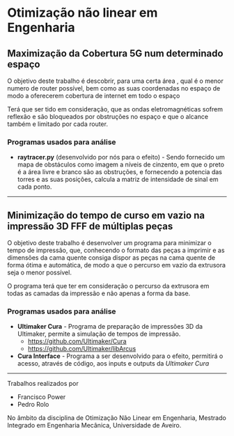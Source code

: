 # Otimização não linear em Engenharia

## Maximização da Cobertura 5G num determinado espaço

O objetivo deste trabalho é descobrir, para uma certa área , qual é o menor numero de router possível, bem como as suas coordenadas no espaço de modo a oferecerem cobertura de internet em todo o espaço​

Terá que ser tido em consideração, que as ondas eletromagnéticas sofrem reflexão e são bloqueados por obstruções no espaço e que o alcance também e limitado por cada router.

### Programas usados para análise

- **raytracer.py** (desenvolvido por nós para o efeito) - Sendo fornecido um mapa de obstáculos como imagem a níveis de cinzento, em que o preto é a área livre e branco são as obstruções, e fornecendo a potencia das torres e as suas posições, calcula a matriz de intensidade de sinal em cada ponto.

***

## Minimização do tempo de curso em vazio na impressão 3D FFF de múltiplas peças

O objetivo deste trabalho é desenvolver um programa para minimizar o tempo de impressão, que, conhecendo o formato das peças a imprimir e as dimensões da cama quente consiga dispor as peças na cama quente de forma ótima e automática, de modo a que o percurso em vazio da extrusora seja o menor possível. ​

O programa terá que ter em consideração o percurso da extrusora em todas as camadas da impressão e não apenas a forma da base.​

### Programas usados para análise

- **Ultimaker Cura** - Programa de preparação de impressões 3D da Ultimaker, permite a simulação de tempos de impressão.
    - https://github.com/Ultimaker/Cura
    - https://github.com/Ultimaker/libArcus
- **Cura Interface** - Programa a ser desenvolvido para o efeito, permitirá o acesso, através de código, aos inputs e outputs da *Ultimaker Cura*

 ***

Trabalhos realizados por

- Francisco Power
- Pedro Rolo

No âmbito da disciplina de Otimização Não Linear em Engenharia, Mestrado Integrado em Engenharia Mecânica, Universidade de Aveiro.
